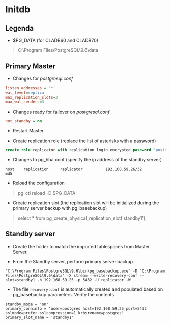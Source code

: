 # Initdb

## Legenda

- $PG_DATA (for CLADB60 and CLADB70)
> C:\Program Files\PostgreSQL\9.6\data

## Primary Master

- Changes for _postgresql.conf_
```ini
listen_addresses = '*'
wal_level=replica
max_replication_slots=3
max_wal_senders=3
```

- Changes ready for failover on _postgresql.conf_
```ini
hot_standby = on
```

- Restart Master

- Create replication role (replace the list of asterisks with a password)
```sql
create role replicator with replication login encrypted password 'postgresSQL2017';
```

- Changes to pg_hba.conf (specify the ip address of the standby server)
```
host    replication     replicator          192.168.59.26/32           md5
```

- Reload the configuration
> pg_ctl reload -D $PG_DATA

- Create replication slot (the replication slot will be initialized during the primary server backup with pg_basebackup)
> select * from pg_create_physical_replication_slot('standby1');


## Standby server

- Create the folder to match the imported tablespaces from Master Server.

- From the Standby server, perform primary server backup
```
"C:\Program Files\PostgreSQL\9.6\bin\pg_basebackup.exe" -D "C:\Program Files\PostgreSQL\9.6\data" -X stream --write-recovery-conf --slot=standby1 -h 192.168.59.25 -p 5432 -U replicator -W
```

- The file `recovery.conf` is automatically created and populated based on pg_basebackup parameters. Verify the contents
```
standby_mode = 'on'
primary_conninfo = 'user=postgres host=192.168.59.25 port=5432 sslmode=prefer sslcompression=1 krbsrvname=postgres'
primary_slot_name = 'standby1'
```